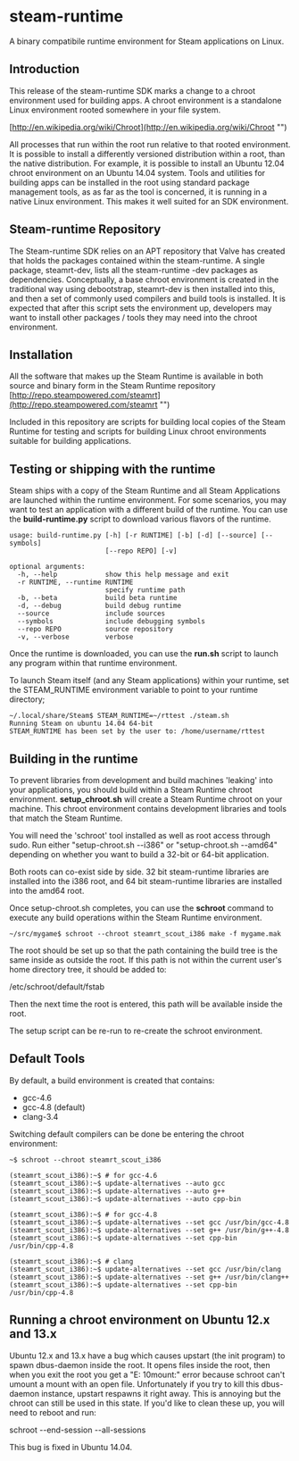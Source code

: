 steam-runtime
=============

A binary compatibile runtime environment for Steam applications on Linux.

Introduction
------------

This release of the steam-runtime SDK marks a change to a chroot environment used for building apps. A chroot environment is a standalone Linux environment rooted somewhere in your file system.

[http://en.wikipedia.org/wiki/Chroot](http://en.wikipedia.org/wiki/Chroot "")

All processes that run within the root run relative to that rooted environment. It is possible to install a differently versioned distribution within a root, than the native distribution. For example, it is possible to install an Ubuntu 12.04 chroot environment on an Ubuntu 14.04 system. Tools and utilities for building apps can be installed in the root using standard package management tools, as as far as the tool is concerned, it is running in a native Linux environment. This makes it well suited for an SDK environment.

Steam-runtime Repository
------------------------

The Steam-runtime SDK relies on an APT repository that Valve has created that holds the packages contained within the steam-runtime. A single package, steamrt-dev, lists all the steam-runtime -dev packages as dependencies. Conceptually, a base chroot environment is created in the traditional way using debootstrap, steamrt-dev is then installed into this, and then a set of commonly used compilers and build tools is installed. It is expected that after this script sets the environment up, developers may want to install other packages / tools they may need into the chroot environment.

Installation
------------
All the software that makes up the Steam Runtime is available in both source and binary form in the Steam Runtime repository [http://repo.steampowered.com/steamrt](http://repo.steampowered.com/steamrt "")

Included in this repository are scripts for building local copies of the Steam Runtime for testing and scripts for building Linux chroot environments suitable for building applications.

Testing or shipping with the runtime
------------------------------------

Steam ships with a copy of the Steam Runtime and all Steam Applications are launched within the runtime environment. For some scenarios, you may want to test an application with a different build of the runtime. You can use the **build-runtime.py** script to download various flavors of the runtime.

    usage: build-runtime.py [-h] [-r RUNTIME] [-b] [-d] [--source] [--symbols]
                            [--repo REPO] [-v]
    
    optional arguments:
      -h, --help            show this help message and exit
      -r RUNTIME, --runtime RUNTIME
                            specify runtime path
      -b, --beta            build beta runtime
      -d, --debug           build debug runtime
      --source              include sources
      --symbols             include debugging symbols
      --repo REPO           source repository
      -v, --verbose         verbose
    
Once the runtime is downloaded, you can use the **run.sh** script to launch any program within that runtime environment. 

To launch Steam itself (and any Steam applications) within your runtime, set the STEAM_RUNTIME environment variable to point to your runtime directory;

    ~/.local/share/Steam$ STEAM_RUNTIME=~/rttest ./steam.sh
    Running Steam on ubuntu 14.04 64-bit 
    STEAM_RUNTIME has been set by the user to: /home/username/rttest
    

Building in the runtime
-----------------------

To prevent libraries from development and build machines 'leaking' into your applications, you should build within a Steam Runtime chroot environment. **setup_chroot.sh** will create a Steam Runtime chroot on your machine. This chroot environment contains development libraries and tools that match the Steam Runtime.

You will need the 'schroot' tool installed as well as root access through sudo. Run either "setup-chroot.sh --i386" or "setup-chroot.sh --amd64" depending on whether you want to build a 32-bit or 64-bit application.

Both roots can co-exist side by side. 32 bit steam-runtime libraries are installed into the i386 root, and 64 bit steam-runtime libraries are installed into the amd64 root. 

Once setup-chroot.sh completes, you can use the **schroot** command to execute any build operations within the Steam Runtime environment.

    ~/src/mygame$ schroot --chroot steamrt_scout_i386 make -f mygame.mak

The root should be set up so that the path containing the build tree is the same inside as outside the root. If this path is not within the current user's home directory tree, it should be added to:

/etc/schroot/default/fstab

Then the next time the root is entered, this path will be available inside the root.

The setup script can be re-run to re-create the schroot environment.

Default Tools
-------------

By default, a build environment is created that contains:

* gcc-4.6 
* gcc-4.8 (default)
* clang-3.4

Switching default compilers can be done be entering the chroot environment:

    ~$ schroot --chroot steamrt_scout_i386
    
    (steamrt_scout_i386):~$ # for gcc-4.6    
    (steamrt_scout_i386):~$ update-alternatives --auto gcc
    (steamrt_scout_i386):~$ update-alternatives --auto g++
    (steamrt_scout_i386):~$ update-alternatives --auto cpp-bin
    
    (steamrt_scout_i386):~$ # for gcc-4.8
    (steamrt_scout_i386):~$ update-alternatives --set gcc /usr/bin/gcc-4.8
    (steamrt_scout_i386):~$ update-alternatives --set g++ /usr/bin/g++-4.8
    (steamrt_scout_i386):~$ update-alternatives --set cpp-bin /usr/bin/cpp-4.8
    
    (steamrt_scout_i386):~$ # clang
    (steamrt_scout_i386):~$ update-alternatives --set gcc /usr/bin/clang
    (steamrt_scout_i386):~$ update-alternatives --set g++ /usr/bin/clang++
    (steamrt_scout_i386):~$ update-alternatives --set cpp-bin /usr/bin/cpp-4.8
    
Running a chroot environment on Ubuntu 12.x and 13.x
----------------------------------------------------

Ubuntu 12.x and 13.x have a bug which causes upstart (the init program) to
spawn dbus-daemon inside the root. It opens files inside the root, then when
you exit the root you get a "E: 10mount:" error because schroot can't umount a
mount with an open file. Unfortunately if you try to kill this dbus-daemon
instance, upstart respawns it right away. This is annoying but the chroot can
still be used in this state. If you'd like to clean these up, you will need to
reboot and run:

schroot --end-session --all-sessions

This bug is fixed in Ubuntu 14.04.